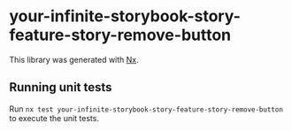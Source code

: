 # your-infinite-storybook-story-feature-story-remove-button

This library was generated with [Nx](https://nx.dev).

## Running unit tests

Run `nx test your-infinite-storybook-story-feature-story-remove-button` to execute the unit tests.
